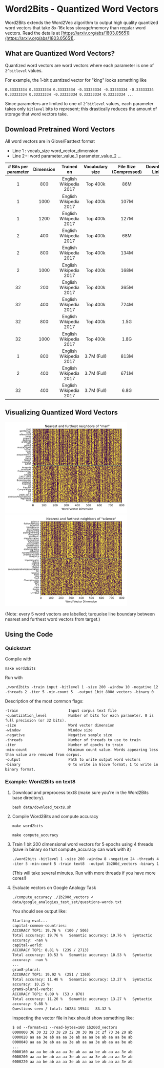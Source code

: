 # Word2Bits - Quantized Word Vectors

  Word2Bits extends the Word2Vec algorithm to output high quality
  quantized word vectors that take 8x-16x less storage/memory than
  regular word vectors. Read the details at [https://arxiv.org/abs/1803.05651](https://arxiv.org/abs/1803.05651).

## What are Quantized Word Vectors?

  Quantized word vectors are word vectors where each parameter
  is one of `2^bitlevel` values.

  For example, the 1-bit quantized vector for "king" looks something
  like

  ```
  0.33333334 0.33333334 0.33333334 -0.33333334 -0.33333334 -0.33333334 0.33333334 0.33333334 -0.33333334 0.33333334 0.33333334 ...
  ```

  Since parameters are limited to one of `2^bitlevel` values, each parameter
  takes only `bitlevel` bits to represent; this drastically reduces
  the amount of storage that word vectors take.

## Download Pretrained Word Vectors

All word vectors are in Glove/Fasttext format
* Line 1 : vocab_size word_vector_dimension
* Line 2+: word parameter_value_1 parameter_value_2 ...

| # Bits per parameter        | Dimension     | Trained on             | Vocabulary size  | File Size (Compressed) | Download Link |
|:---------------------------:|:-------------:|:----------------------:|:----------------:|:----------------------:|:-------------:|
| 1                           | 800           | English Wikipedia 2017 | Top 400k         | 86M                    |               |
| 1                           | 1000          | English Wikipedia 2017 | Top 400k         | 107M                   |               |
| 1                           | 1200          | English Wikipedia 2017 | Top 400k         | 127M                   |               |
| 2                           | 400           | English Wikipedia 2017 | Top 400k         | 68M                    |               |
| 2                           | 800           | English Wikipedia 2017 | Top 400k         | 134M                   |               |
| 2                           | 1000          | English Wikipedia 2017 | Top 400k         | 168M                   |               |
| 32                          | 200           | English Wikipedia 2017 | Top 400k         | 365M                   |               |
| 32                          | 400           | English Wikipedia 2017 | Top 400k         | 724M                   |               |
| 32                          | 800           | English Wikipedia 2017 | Top 400k         | 1.5G                   |               |
| 32                          | 1000          | English Wikipedia 2017 | Top 400k         | 1.8G                   |               |
| 1                           | 800           | English Wikipedia 2017 | 3.7M (Full)      | 813M                   |               |
| 2                           | 400           | English Wikipedia 2017 | 3.7M (Full)      | 671M                   |               |
| 32                          | 400           | English Wikipedia 2017 | 3.7M (Full)      | 6.8G                   |               |

## Visualizing Quantized Word Vectors

<img src="images/visualize_nearest_man.png?raw=true" width="400" height="300"/> <img src="images/visualize_nearest_science.png?raw=true" width="400" height="300"/>

(Note: every 5 word vectors are labelled; turquoise line boundary between nearest and furthest word vectors from target.)

## Using the Code

### Quickstart

Compile with
```
make word2bits
```

Run with
```
./word2bits -train input -bitlevel 1 -size 200 -window 10 -negative 12 -threads 2 -iter 5 -min-count 5  -output 1bit_800d_vectors -binary 0
```
Description of the most common flags:
```
-train                       Input corpus text file
-quantization_level          Number of bits for each parameter. 0 is full precision (or 32 bits).
-size                        Word vector dimension
-window                      Window size
-negative                    Negative sample size
-threads                     Number of threads to use to train
-iter                        Number of epochs to train
-min-count                   Minimum count value. Words appearing less than value are removed from corpus.
-output                      Path to write output word vectors
-binary                      0 to write in Glove format; 1 to write in binary format.
```

### Example: Word2Bits on text8

1. Download and preprocess text8 (make sure you're in the Word2Bits base directory).
   ```
   bash data/download_text8.sh
   ```

2. Compile Word2Bits and compute accuracy
   ```
   make word2bits
   ```
   ```
   make compute_accuracy
   ```

3. Train 1 bit 200 dimensional word vectors for 5 epochs using 4 threads (save in binary so that compute_accuracy can work with it)
   ```
   ./word2bits -bitlevel 1 -size 200 -window 8 -negative 24 -threads 4 -iter 5 -min-count 5 -train text8  -output 1b200d_vectors -binary 1
   ```

   (This will take several minutes. Run with more threads if you have more cores!)

4. Evaluate vectors on Google Analogy Task
   ```
   ./compute_accuracy ./1b200d_vectors < data/google_analogies_test_set/questions-words.txt
   ```

   You should see output like:
   ```
   Starting eval...
   capital-common-countries:
   ACCURACY TOP1: 19.76 %  (100 / 506)
   Total accuracy: 19.76 %   Semantic accuracy: 19.76 %   Syntactic accuracy: -nan %
   capital-world:
   ACCURACY TOP1: 8.81 %  (239 / 2713)
   Total accuracy: 10.53 %   Semantic accuracy: 10.53 %   Syntactic accuracy: -nan %
   ...
   gram8-plural:
   ACCURACY TOP1: 19.92 %  (251 / 1260)
   Total accuracy: 11.48 %   Semantic accuracy: 13.27 %   Syntactic accuracy: 10.25 %
   gram9-plural-verbs:
   ACCURACY TOP1: 6.09 %  (53 / 870)
   Total accuracy: 11.20 %   Semantic accuracy: 13.27 %   Syntactic accuracy: 9.88 %
   Questions seen / total: 16284 19544   83.32 %
   ```

   Inspecting the vector file in hex should show something like:
   ```
   $ od --format=x1 --read-bytes=160 1b200d_vectors
   0000000 36 30 32 33 38 20 32 30 30 0a 3c 2f 73 3e 20 ab
   0000020 aa aa 3e ab aa aa 3e ab aa aa be ab aa aa be ab
   0000040 aa aa 3e ab aa aa 3e ab aa aa 3e ab aa aa be ab
   ...
   0000160 aa aa be ab aa aa 3e ab aa aa be ab aa aa 3e ab
   0000200 aa aa be ab aa aa 3e ab aa aa 3e ab aa aa 3e ab
   0000220 aa aa be ab aa aa 3e ab aa aa be ab aa aa 3e ab
   ```
